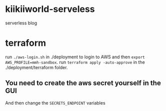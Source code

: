 # kiikiiworld-serveless

serverless blog

# terraform

run `./aws-login.sh` in ./deployment to login to AWS and then `export AWS_PROFILE=mmh-sandbox`.
run `terraform apply -auto-approve` in the ./deployment/terraform folder.

## You need to create the aws secret yourself in the GUI

And then change the `SECRETS_ENDPOINT` variables
